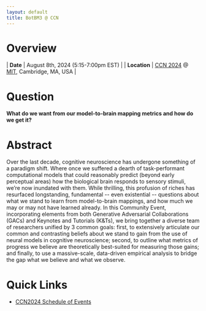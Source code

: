 ```yaml
---
layout: default
title: BotBM3 @ CCN
---
```


# Overview

| **Date** | August 8th, 2024 (5:15-7:00pm EST) |
| **Location** | [CCN 2024](https://2024.ccneuro.org/) @ [MIT](https://maps.app.goo.gl/iMAFxWPnewb4nBj57), Cambridge, MA, USA |

# Question

**What do we want from our model-to-brain mapping metrics and how do we get it?**

# Abstract

Over the last decade, cognitive neuroscience has undergone something of a paradigm shift. Where once we suffered a dearth of task-performant computational models that could reasonably predict (beyond early perceptual areas) how the biological brain responds to sensory stimuli, we’re now inundated with them. While thrilling, this profusion of riches has resurfaced longstanding, fundamental -- even existential -- questions about what we stand to learn from model-to-brain mappings, and how much we may or may not have learned already. In this Community Event, incorporating elements from both Generative Adversarial Collaborations (GACs) and Keynotes and Tutorials (K&Ts), we bring together a diverse team of researchers unified by 3 common goals: first, to extensively articulate our common and contrasting beliefs about we stand to gain from the use of neural models in cognitive neuroscience; second, to outline what metrics of progress we believe are theoretically best-suited for measuring those gains; and finally, to use a massive-scale, data-driven empirical analysis to bridge the gap what we believe and what we observe.

# Quick Links

- [CCN2024 Schedule of Events](https://2024.ccneuro.org/schedule-of-events/)



